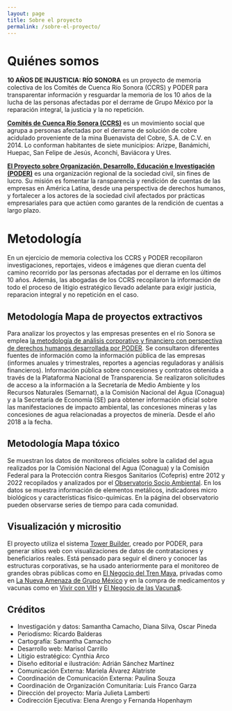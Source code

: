```yaml
---
layout: page
title: Sobre el proyecto
permalink: /sobre-el-proyecto/
---
```


# Quiénes somos

**10 AÑOS DE INJUSTICIA: RÍO SONORA** es un proyecto de memoria colectiva de los Comités de Cuenca Río Sonora (CCRS) y PODER para transparentar información y resguardar la memoria de los 10 años de la lucha de las personas afectadas por el derrame de Grupo México por la reparación integral, la justicia y la no repetición.

[**Comités de Cuenca Río Sonora (CCRS)**](https://comitescuencariosonora.wordpress.com/) es un movimiento social que agrupa a personas afectadas por el derrame de solución de cobre acidulado proveniente de la mina Buenavista del Cobre, S.A. de C.V. en 2014. Lo conforman habitantes de siete municipios: Arizpe, Banámichi, Huepac, San Felipe de Jesús, Aconchi, Baviácora y Ures.

[**El Proyecto sobre Organización, Desarrollo, Educación e Investigación (PODER)**](https://poderlatam.org/) es una organización regional de la sociedad civil, sin fines de lucro. Su misión es fomentar la ransparencia y rendición de cuentas de las empresas en América Latina, desde una perspectiva de derechos humanos, y fortalecer a los actores de la sociedad civil afectados por prácticas empresariales para que actúen como garantes de la rendición de cuentas a largo plazo.

# Metodología

En un ejercicio de memoria colectiva los CCRS y PODER recopilaron investigaciones, reportajes, videos e imágenes que dieran cuenta del camino recorrido por las personas afectadas por el derrame en los últimos 10 años. Además, las abogadas de los CCRS recopilaron la información de todo el proceso de litigio estratégico llevado adelante para exigir justicia, reparacion integral y no repetición en el caso.

## Metodología Mapa de proyectos extractivos

Para analizar los proyectos y las empresas presentes en el río Sonora se emplea [la metodología de análisis corporativo y financiero con perspectiva de derechos humanos desarrollada por PODER](https://poderlatam.org/metodologia-de-poder-para-la-investigacion-estrategica/). Se consultaron diferentes fuentes de información como la información pública de las empresas (informes anuales y trimestrales, reportes a agencias reguladoras y análisis financieros). Información pública sobre concesiones y contratos obtenida a través de la Plataforma Nacional de Transparencia. Se realizaron solicitudes de acceso a la información a la Secretaría de Medio Ambiente y los Recursos Naturales (Semarnat), a la Comisión Nacional del Agua (Conagua) y a la Secretaría de Economía (SE) para obtener información oficial sobre las manifestaciones de impacto ambiental, las concesiones mineras y las concesiones de agua relacionadas a proyectos de minería. Desde el año 2018 a la fecha.

## Metodología Mapa tóxico

Se muestran los datos de monitoreos oficiales sobre la calidad del agua realizados por la Comisión Nacional del Agua (Conagua) y la Comisión Federal para la Protección contra Riesgos Sanitarios (Cofepris) entre 2012 y 2022 recopilados y analizados por el [Observatorio Socio Ambiental](https://observatorio-socio-ambiental.mx/data/calidad.html). En los datos se muestra información de elementos metálicos, indicadores micro biológicos y características físico-químicas. En la página del observatorio pueden observarse series de tiempo para cada comunidad.

## Visualización y micrositio

El proyecto utiliza el sistema [Tower Builder](https://towerbuilder.readthedocs.io/es/latest/index.html), creado por PODER, para generar sitios web con visualizaciones de datos de contrataciones y beneficiarios reales. Está pensado para seguir el dinero y conocer las estructuras corporativas, se ha usado anteriormente para el monitoreo de grandes obras públicas como en [El Negocio del Tren Maya](https://trenmaya.poderlatam.org/#/), privadas como en [La Nueva Amenaza de Grupo México](https://poderlatam.org/project/la-nueva-amenaza-de-grupo-mexico/) y en la compra de medicamentos y vacunas como en [Vivir con VIH](https://vivirconvih.org/) y [El Negocio de las Vacuna$](https://poderlatam.org/el-negocio-de-las-vacunas/#/vacunas-2023/).

## Créditos

-	Investigación y datos: Samantha Camacho, Diana Silva, Oscar Pineda
-	Periodismo: Ricardo Balderas
-	Cartografía: Samantha Camacho
-	Desarrollo web: Marisol Carrillo
-	Litigio estratégico: Cynthia Arco
-	Diseño editorial e ilustración: Adrián Sánchez Martínez
-	Comunicación Externa: Mariela Álvarez Alatriste
-	Coordinación de Comunicación Externa: Paulina Souza
-	Coordinación de Organización Comunitaria: Luis Franco Garza
-	Dirección del proyecto: María Julieta Lamberti
-	Codirección Ejecutiva: Elena Arengo y Fernanda Hopenhaym
<br>
<br>
